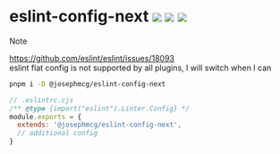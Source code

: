 # eslint-config-next <a href="https://npm.im/@josephmcg/eslint-config-next"><img src="https://badgen.net/npm/v/@josephmcg/eslint-config-next"></a> <a href="https://npm.im/@josephmcg/eslint-config-next"><img src="https://badgen.net/npm/dm/@josephmcg/eslint-config-next"></a> <a href="https://packagephobia.now.sh/result?p=@josephmcg/eslint-config-next"><img src="https://packagephobia.now.sh/badge?p=@josephmcg/eslint-config-next"></a>

> [!NOTE]  
> <https://github.com/eslint/eslint/issues/18093>  
> eslint flat config is not supported by all plugins, I will switch when I can

```bash
pnpm i -D @josephmcg/eslint-config-next
```

```cjs
// .eslintrc.cjs
/** @type {import("eslint").Linter.Config} */
module.exports = {
  extends: '@josephmcg/eslint-config-next',
  // additional config
}
```
